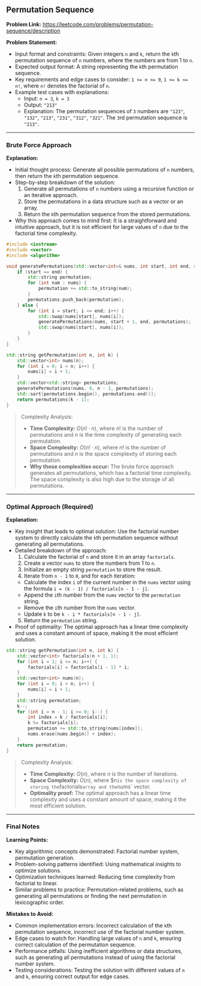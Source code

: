 ## Permutation Sequence
**Problem Link:** https://leetcode.com/problems/permutation-sequence/description

**Problem Statement:**
- Input format and constraints: Given integers `n` and `k`, return the `k`th permutation sequence of `n` numbers, where the numbers are from 1 to `n`.
- Expected output format: A string representing the `k`th permutation sequence.
- Key requirements and edge cases to consider: `1 <= n <= 9`, `1 <= k <= n!`, where `n!` denotes the factorial of `n`.
- Example test cases with explanations:
  - Input: `n = 3`, `k = 3`
  - Output: `"213"`
  - Explanation: The permutation sequences of `3` numbers are `"123"`, `"132"`, `"213"`, `"231"`, `"312"`, `"321"`. The `3`rd permutation sequence is `"213"`.

---

### Brute Force Approach

**Explanation:**
- Initial thought process: Generate all possible permutations of `n` numbers, then return the `k`th permutation sequence.
- Step-by-step breakdown of the solution:
  1. Generate all permutations of `n` numbers using a recursive function or an iterative approach.
  2. Store the permutations in a data structure such as a vector or an array.
  3. Return the `k`th permutation sequence from the stored permutations.
- Why this approach comes to mind first: It is a straightforward and intuitive approach, but it is not efficient for large values of `n` due to the factorial time complexity.

```cpp
#include <iostream>
#include <vector>
#include <algorithm>

void generatePermutations(std::vector<int>& nums, int start, int end, std::vector<std::string>& permutations) {
    if (start == end) {
        std::string permutation;
        for (int num : nums) {
            permutation += std::to_string(num);
        }
        permutations.push_back(permutation);
    } else {
        for (int i = start; i <= end; i++) {
            std::swap(nums[start], nums[i]);
            generatePermutations(nums, start + 1, end, permutations);
            std::swap(nums[start], nums[i]);
        }
    }
}

std::string getPermutation(int n, int k) {
    std::vector<int> nums(n);
    for (int i = 0; i < n; i++) {
        nums[i] = i + 1;
    }
    std::vector<std::string> permutations;
    generatePermutations(nums, 0, n - 1, permutations);
    std::sort(permutations.begin(), permutations.end());
    return permutations[k - 1];
}
```

> Complexity Analysis:
> - **Time Complexity:** $O(n! \cdot n)$, where $n!$ is the number of permutations and $n$ is the time complexity of generating each permutation.
> - **Space Complexity:** $O(n! \cdot n)$, where $n!$ is the number of permutations and $n$ is the space complexity of storing each permutation.
> - **Why these complexities occur:** The brute force approach generates all permutations, which has a factorial time complexity. The space complexity is also high due to the storage of all permutations.

---

### Optimal Approach (Required)

**Explanation:**
- Key insight that leads to optimal solution: Use the factorial number system to directly calculate the `k`th permutation sequence without generating all permutations.
- Detailed breakdown of the approach:
  1. Calculate the factorial of `n` and store it in an array `factorials`.
  2. Create a vector `nums` to store the numbers from 1 to `n`.
  3. Initialize an empty string `permutation` to store the result.
  4. Iterate from `n - 1` to `0`, and for each iteration:
    - Calculate the index `i` of the current number in the `nums` vector using the formula `i = (k - 1) / factorials[n - 1 - j]`.
    - Append the `i`th number from the `nums` vector to the `permutation` string.
    - Remove the `i`th number from the `nums` vector.
    - Update `k` to be `k - i * factorials[n - 1 - j]`.
  5. Return the `permutation` string.
- Proof of optimality: The optimal approach has a linear time complexity and uses a constant amount of space, making it the most efficient solution.

```cpp
std::string getPermutation(int n, int k) {
    std::vector<int> factorials(n + 1, 1);
    for (int i = 1; i <= n; i++) {
        factorials[i] = factorials[i - 1] * i;
    }
    std::vector<int> nums(n);
    for (int i = 0; i < n; i++) {
        nums[i] = i + 1;
    }
    std::string permutation;
    k--;
    for (int i = n - 1; i >= 0; i--) {
        int index = k / factorials[i];
        k %= factorials[i];
        permutation += std::to_string(nums[index]);
        nums.erase(nums.begin() + index);
    }
    return permutation;
}
```

> Complexity Analysis:
> - **Time Complexity:** $O(n)$, where $n$ is the number of iterations.
> - **Space Complexity:** $O(n)$, where $n` is the space complexity of storing the `factorials` array and the `nums` vector.
> - **Optimality proof:** The optimal approach has a linear time complexity and uses a constant amount of space, making it the most efficient solution.

---

### Final Notes

**Learning Points:**
- Key algorithmic concepts demonstrated: Factorial number system, permutation generation.
- Problem-solving patterns identified: Using mathematical insights to optimize solutions.
- Optimization techniques learned: Reducing time complexity from factorial to linear.
- Similar problems to practice: Permutation-related problems, such as generating all permutations or finding the next permutation in lexicographic order.

**Mistakes to Avoid:**
- Common implementation errors: Incorrect calculation of the `k`th permutation sequence, incorrect use of the factorial number system.
- Edge cases to watch for: Handling large values of `n` and `k`, ensuring correct calculation of the permutation sequence.
- Performance pitfalls: Using inefficient algorithms or data structures, such as generating all permutations instead of using the factorial number system.
- Testing considerations: Testing the solution with different values of `n` and `k`, ensuring correct output for edge cases.